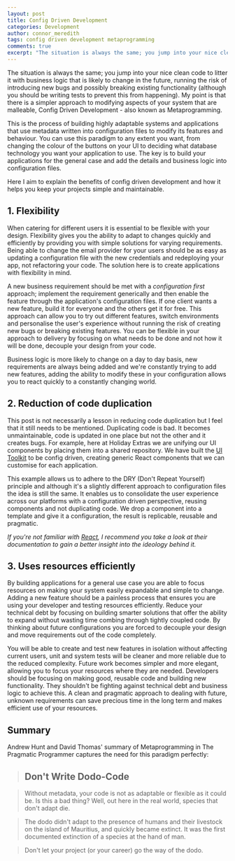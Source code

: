 ```yaml
---
layout: post
title: Config Driven Development
categories: Development
author: connor_meredith
tags: config driven development metaprogramming
comments: true
excerpt: "The situation is always the same; you jump into your nice clean code to litter it with business logic that is likely to change in the future, running the risk of introducing new bugs and possibly breaking existing functionality. Surely there's a better solution?"
---
```


The situation is always the same; you jump into your nice clean code to litter it with business logic that is likely to change in the future, running the risk of introducing new bugs and possibly breaking existing functionality (although you should be writing tests to prevent this from happening). My point is that there is a simpler approach to modifying aspects of your system that are malleable, Config Driven Development - also known as Metaprogramming.

This is the process of building highly adaptable systems and applications that use metadata written into configuration files to modify its features and behaviour. You can use this paradigm to any extent you want, from changing the colour of the buttons on your UI to deciding what database technology you want your application to use. The key is to build your applications for the general case and add the details and business logic into configuration files.

Here I aim to explain the benefits of config driven development and how it helps you keep your projects simple and maintainable.

## 1. Flexibility
When catering for different users it is essential to be flexible with your design. Flexibility gives you the ability to adapt to changes quickly and efficiently by providing you with simple solutions for varying requirements. Being able to change the email provider for your users should be as easy as updating a configuration file with the new credentials and redeploying your app, not refactoring your code. The solution here is to create applications with flexibility in mind.

A new business requirement should be met with a *configuration first* approach; implement the requirement generically and then enable the feature through the application's configuration files. If one client wants a new feature, build it for everyone and the others get it for free. This approach can allow you to try out different features, switch environments and personalise the user's experience without running the risk of creating new bugs or breaking existing features. You can be flexible in your approach to delivery by focusing on what needs to be done and not how it will be done, decouple your design from your code.

Business logic is more likely to change on a day to day basis, new requirements are always being added and we're constantly trying to add new features, adding the ability to modify these in your configuration allows you to react quickly to a constantly changing world.

## 2. Reduction of code duplication
This post is not necessarily a lesson in reducing code duplication but I feel that it still needs to be mentioned. Duplicating code is bad. It becomes unmaintainable, code is updated in one place but not the other and it creates bugs. For example, here at Holiday Extras we are unifying our UI components by placing them into a shared repository. We have built the [UI Toolkit](https://github.com/holidayextras/ui-toolkit) to be config driven, creating generic React components that we can customise for each application.

This example allows us to adhere to the DRY (Don't Repeat Yourself) principle and although it's a slightly different approach to configuration files the idea is still the same. It enables us to consolidate the user experience across our platforms with a configuration driven perspective, reusing components and not duplicating code. We drop a component into a template and give it a configuration, the result is replicable, reusable and pragmatic.

*If you're not familiar with [React](https://facebook.github.io/react/), I recommend you take a look at their documentation to gain a better insight into the ideology behind it.*

## 3. Uses resources efficiently
By building applications for a general use case you are able to focus resources on making your system easily expandable and simple to change. Adding a new feature should be a painless process that ensures you are using your developer and testing resources efficiently. Reduce your technical debt by focusing on building smarter solutions that offer the ability to expand without wasting time combing through tightly coupled code. By thinking about future configurations you are forced to decouple your design and move requirements out of the code completely.

You will be able to create and test new features in isolation without affecting current users, unit and system tests will be cleaner and more reliable due to the reduced complexity. Future work becomes simpler and more elegant, allowing you to focus your resources where they are needed. Developers should be focusing on making good, reusable code and building new functionality. They shouldn't be fighting against technical debt and business logic to achieve this. A clean and pragmatic approach to dealing with future, unknown requirements can save precious time in the long term and makes efficient use of your resources.

## Summary

Andrew Hunt and David Thomas' summary of Metaprogramming in The Pragmatic Programmer captures the need for this paradigm perfectly:

> ## Don't Write Dodo-Code

> Without metadata, your code is not as adaptable or flexible as it could be. Is this a bad thing? Well, out here in the real world, species that don't adapt die.

> The dodo didn't adapt to the presence of humans and their livestock on the island of Mauritius, and quickly became extinct. It was the first documented extinction of a species at the hand of man.

> Don't let your project (or your career) go the way of the dodo.
